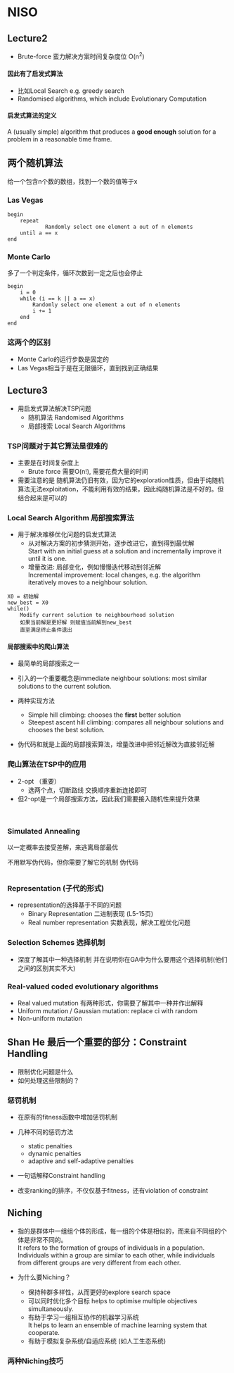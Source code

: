 # NISO

## Lecture2
* Brute-force 蛮力解决方案时间复杂度位 O(n<sup>2</sup>)  

#### 因此有了启发式算法
* 比如Local Search e.g. greedy search
* Randomised algorithms, which include Evolutionary Computation

#### 启发式算法的定义
A (usually simple) algorithm that produces a **good enough** solution for a problem in a reasonable time frame.

## 两个随机算法
给一个包含n个数的数组，找到一个数的值等于x
### Las Vegas
``` 
begin
	repeat
			Randomly select one element a out of n elements
	until a == x
end

``` 
### Monte Carlo
多了一个判定条件，循环次数到一定之后也会停止
``` 
begin
	i = 0
	while (i == k || a == x)
		Randomly select one element a out of n elements
		i += 1
	end
end
``` 

### 这两个的区别
* Monte Carlo的运行步数是固定的
* Las Vegas相当于是在无限循环，直到找到正确结果

## Lecture3
* 用启发式算法解决TSP问题
	* 随机算法 Randomised Algorithms
	* 局部搜索 Local Search Algorithms

### TSP问题对于其它算法是很难的
* 主要是在时间复杂度上
	* Brute force 需要O(n!), 需要花费大量的时间
* 需要注意的是 随机算法仍旧有效，因为它的exploration性质，但由于纯随机算法无法exploitation，不能利用有效的结果，因此纯随机算法是不好的。但结合起来是可以的

### Local Search Algorithm 局部搜索算法
* 用于解决难移优化问题的启发式算法
	* 从对解决方案的初步猜测开始，逐步改进它，直到得到最优解  
	Start with an initial guess at a solution and incrementally improve it until it is one.
	* 增量改进: 局部变化，例如慢慢迭代移动到邻近解  
	Incremental improvement: local changes, e.g. the algorithm iteratively moves to a neighbour solution.

``` 
X0 = 初始解
new_best = X0
while()
	Modify current solution to neighbourhood solution
	如果当前解是更好解 则赋值当前解到new_best
	直至满足终止条件退出

``` 

#### 局部搜索中的爬山算法
* 最简单的局部搜索之一
* 引入的一个重要概念是immediate neighbour solutions: most similar solutions to the current solution.

* 两种实现方法
	* Simple hill climbing: chooses the **first** better solution
	* Steepest ascent hill climbing: compares all neighbour solutions and chooses the best solution.

* 伪代码和就是上面的局部搜索算法，增量改进中把邻近解改为直接邻近解

### 爬山算法在TSP中的应用
* 2-opt （重要）
	* 选两个点，切断路线 交换顺序重新连接即可
* 但2-opt是一个局部搜索方法，因此我们需要接入随机性来提升效果

<br/>

### Simulated Annealing
以一定概率去接受差解，来逃离局部最优

不用默写伪代码，但你需要了解它的机制
伪代码
``` 
``` 
### Representation (子代的形式)
* representation的选择基于不同的问题
	* Binary Representation 二进制表现 (L5-15页)
	* Real number representation 实数表现，解决工程优化问题


### Selection Schemes 选择机制
* 深度了解其中一种选择机制 并在说明你在GA中为什么要用这个选择机制(他们之间的区别其实不大)

### Real-valued coded evolutionary algorithms
* Real valued mutation 有两种形式，你需要了解其中一种并作出解释
* Uniform mutation / Gaussian mutation: replace ci with random
* Non-uniform mutation


## Shan He 最后一个重要的部分：Constraint Handling
* 限制优化问题是什么
* 如何处理这些限制的？

### 惩罚机制
* 在原有的fitness函数中增加惩罚机制

* 几种不同的惩罚方法
	* static penalties
	* dynamic penalties
	* adaptive and self-adaptive penalties

* 一句话解释Constraint handling  
* 改变ranking的排序，不仅仅基于fitness，还有violation of constraint

## Niching
* 指的是群体中一组组个体的形成，每一组的个体是相似的，而来自不同组的个体是非常不同的。  
It refers to the formation of groups of individuals in a population. Individuals within a group are similar to each other, while individuals from different groups are very different from each other.

* 为什么要Niching？
	* 保持种群多样性，从而更好的explore search space
	* 可以同时优化多个目标 helps to optimise multiple objectives simultaneously.
	* 有助于学习一组相互协作的机器学习系统  
	It helps to learn an ensemble of machine learning system that cooperate.  
	* 有助于模拟复杂系统/自适应系统 (如人工生态系统)

### 两种Niching技巧